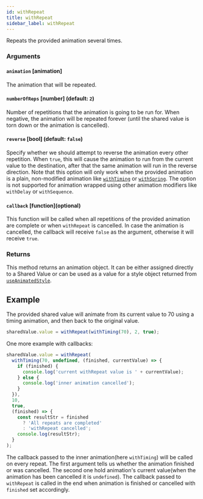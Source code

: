 ```yaml
---
id: withRepeat
title: withRepeat
sidebar_label: withRepeat
---
```


Repeats the provided animation several times.

### Arguments

#### `animation` [animation]

The animation that will be repeated.

#### `numberOfReps` [number] (default: `2`)

Number of repetitions that the animation is going to be run for.
When negative, the animation will be repeated forever (until the shared value is torn down or the animation is cancelled).

#### `reverse` [bool] (default: `false`)

Specify whether we should attempt to reverse the animation every other repetition.
When `true`, this will cause the animation to run from the current value to the destination, after that the same animation will run in the reverse direction.
Note that this option will only work when the provided animation is a plain, non-modified animation like [`withTiming`](/docs/2.x/hooks/withTiming) or [`withSpring`](/docs/2.x/hooks/withSpring).
The option is not supported for animation wrapped using other animation modifiers like `withDelay` or `withSequence`.

#### `callback` [function]\(optional\)

This function will be called when all repetitions of the provided animation are complete or when `withRepeat` is cancelled.
In case the animation is cancelled, the callback will receive `false` as the argument, otherwise it will receive `true`.

### Returns

This method returns an animation object. It can be either assigned directly to a Shared Value or can be used as a value for a style object returned from [`useAnimatedStyle`](/docs/2.x/hooks/useAnimatedStyle).

## Example

The provided shared value will animate from its current value to 70 using a timing animation, and then back to the original value.

```js
sharedValue.value = withRepeat(withTiming(70), 2, true);
```

One more example with callbacks:

```js
sharedValue.value = withRepeat(
  withTiming(70, undefined, (finished, currentValue) => {
    if (finished) {
      console.log('current withRepeat value is ' + currentValue);
    } else {
      console.log('inner animation cancelled');
    }
  }),
  10,
  true,
  (finished) => {
    const resultStr = finished
      ? 'All repeats are completed'
      : 'withRepeat cancelled';
    console.log(resultStr);
  }
);
```

The callback passed to the inner animation(here `withTiming`) will be called on every repeat. The first argument tells us whether the animation finished or was cancelled. The second one hold animation's current value(when the animation has been cancelled it is `undefined`).
The callback passed to `withRepeat` is called in the end when animation is finished or cancelled with `finished` set accordingly.

